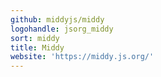 ```yaml
---
github: middyjs/middy
logohandle: jsorg_middy
sort: middy
title: Middy
website: 'https://middy.js.org/'
---
```

